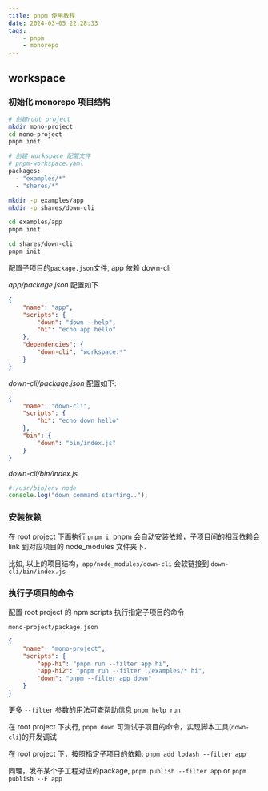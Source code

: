 ```yaml
---
title: pnpm 使用教程
date: 2024-03-05 22:28:33
tags:
    - pnpm
    - monorepo
---
```


## workspace

### 初始化 monorepo 项目结构

```bash
# 创建root project
mkdir mono-project
cd mono-project
pnpm init

# 创建 workspace 配置文件
# pnpm-workspace.yaml
packages:
  - "examples/*"
  - "shares/*"

mkdir -p examples/app
mkdir -p shares/down-cli

cd examples/app
pnpm init

cd shares/down-cli
pnpm init

```

配置子项目的`package.json`文件, app 依赖 down-cli

_app/package.json_ 配置如下

```json
{
    "name": "app",
    "scripts": {
        "down": "down --help",
        "hi": "echo app hello"
    },
    "dependencies": {
        "down-cli": "workspace:*"
    }
}
```

_down-cli/package.json_ 配置如下:

```json
{
    "name": "down-cli",
    "scripts": {
        "hi": "echo down hello"
    },
    "bin": {
        "down": "bin/index.js"
    }
}
```

_down-cli/bin/index.js_

```js
#!/usr/bin/env node
console.log("down command starting..");
```

### 安装依赖

在 root project 下面执行 `pnpm i`, pnpm 会自动安装依赖，子项目间的相互依赖会 link 到对应项目的 node_modules 文件夹下.

比如, 以上的项目结构，`app/node_modules/down-cli` 会软链接到 `down-cli/bin/index.js`

### 执行子项目的命令

配置 root project 的 npm scripts 执行指定子项目的命令

`mono-project/package.json`

```json
{
    "name": "mono-project",
    "scripts": {
        "app-hi": "pnpm run --filter app hi",
        "app-hi2": "pnpm run --filter ./examples/* hi",
        "down": "pnpm --filter app down"
    }
}
```

更多 `--filter` 参数的用法可查帮助信息 `pnpm help run`

在 root project 下执行, `pnpm down` 可测试子项目的命令，实现脚本工具(`down-cli`)的开发调试  

在 root project 下，按照指定子项目的依赖: `pnpm add lodash --filter app`  

同理，发布某个子工程对应的package, `pnpm publish --filter app` or `pnpm publish --F app`  


